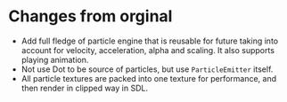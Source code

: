 # Changes from orginal

* Add full fledge of particle engine that is reusable for future taking into account for velocity, acceleration, alpha and scaling. It also supports playing animation.
* Not use Dot to be source of particles, but use `ParticleEmitter` itself.
* All particle textures are packed into one texture for performance, and then render in clipped way in SDL.
